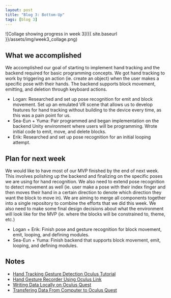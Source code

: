 ```yaml
---
layout: post
title: "Blog 3: Bottom-Up"
tags: [blog 3]
---
```


![Collage showing progress in week 3]({{ site.baseurl }}/assets/img/week3_collage.png)

## What we accomplished
We accomplished our goal of starting to implement hand tracking and the backend required for basic programming concepts. We got hand tracking to work by triggering an action (ie. create an object) when the user makes a specific pose with their hands. The backend supports block movement, emitting, and deletion through keyboard actions.
* Logan: Researched and set up pose recognition for emit and block movement. Set up an emulated VR scene that allows us to develop features for hand tracking without building to the device every time, as this was a pain point for us.
* Sea-Eun + Yuma: Pair programmed and began implementation on the backend Unity environment where users will be programming. Wrote initial code to emit, move, and delete blocks.
* Erik: Researched and set up pose recognition for an initial looping attempt.

## Plan for next week
We would like to have most of our MVP finished by the end of next week. This involves polishing up the backend and finalizing on the specific poses we are using for hand recognition. We also need to extend pose recognition to detect movement as well (ie. user make a pose with their index finger and then moves their hand in a certain direction to denote which direction they want the block to move in). We are aiming to merge all components together into a single repository to combine the efforts that we did this week. We also need to make some final design decisions about what the environment will look like for the MVP (ie. where the blocks will be constrained to, theme, etc.)
* Logan + Erik: Finish pose and gesture recognition for block movement, emit, looping, and defining modules.
* Sea-Eun + Yuma: Finish backend that supports block movement, emit, looping, and defining modules.

## Notes
* [Hand Tracking Gesture Detection Oculus Tutorial](https://www.youtube.com/watch?v=lBzwUKQ3tbw)
* [Hand Gesture Recorder Using Oculus Link](https://github.com/jorgejgnz/HandTrackingGestureRecorder)
* [Writing Data Locally on Oculus Quest](https://frl.nyu.edu/write-data-locally-on-oculus-quest/ )
* [Transfering Data From Computer to Oculus Quest](https://support.oculus.com/2255729571307786/?locale=en_US)
